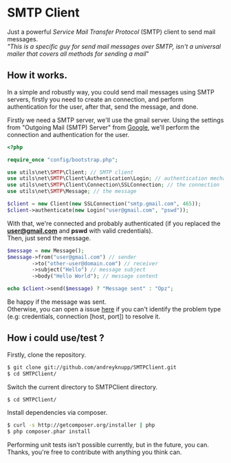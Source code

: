 SMTP Client
==========
Just a powerful *Service Mail Transfer Protocol* (SMTP) client to send mail messages. <br />
*"This is a specific guy for send mail messages over SMTP, isn't a universal mailer that covers all methods for sending a mail*"

How it works.
---------------------------
In a simple and robustly way, you could send mail messages using SMTP servers, 
firstly you need to create an connection, and perform authentication for the user, after that, send the message, and done.

Firstly we need a SMTP server, we'll use the gmail server. 
Using the settings from "Outgoing Mail (SMTP) Server" from [Google](https://support.google.com/mail/answer/13287), 
we'll perform the connection and authentication for the user.

```PHP
<?php

require_once "config/bootstrap.php";

use utils\net\SMTP\Client; // SMTP client
use utils\net\SMTP\Client\Authentication\Login; // authentication mechanism
use utils\net\SMTP\Client\Connection\SSLConnection; // the connection
use utils\net\SMTP\Message; // the message

$client = new Client(new SSLConnection("smtp.gmail.com", 465));
$client->authenticate(new Login("user@gmail.com", "pswd"));
```
With that, we're connected and probably authenticated (if you replaced the **user@gmail.com** and **pswd** with valid credentials). <br />
Then, just send the message.
```PHP
$message = new Message();
$message->from("user@gmail.com") // sender
        ->to("other-user@domain.com") // receiver
        ->subject("Hello") // message subject
        ->body("Hello World"); // message content

echo $client->send($message) ? "Message sent" : "Opz";
```
Be happy if the message was sent. <br />
Otherwise, you can open a issue [here](https://github.com/andreyknupp/SMTPClient/issues/new) if you can't identify the problem type (e.g: credentials, connection [host, port]) to resolve it.

How i could use/test ?
----------------------
Firstly, clone the repository.
```bash
$ git clone git://github.com/andreyknupp/SMTPClient.git
$ cd SMTPClient/
```
Switch the current directory to SMTPClient directory.
```bash
$ cd SMTPClient/
```
Install dependencies via composer.
```bash
$ curl -s http://getcomposer.org/installer | php
$ php composer.phar install
```
Performing unit tests isn't possible currently, but in the future, you can. <br />
Thanks, you're free to contribute with anything you think can.
